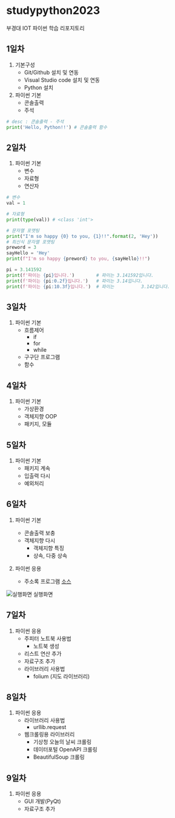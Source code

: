 # studypython2023
부경대 IOT 파이썬 학습 리포지토리

## 1일차
1. 기본구성
     - Git/Github 설치 및 연동
    - Visual Studio code 설치 및 연동
    - Python 설치
2. 파이썬 기본
    - 콘솔출력
    - 주석

```python
# desc : 콘솔출력 - 주석 
print('Hello, Python!!') # 콘솔출력 함수
```

## 2일차
1. 파이썬 기본
    - 변수
    - 자료형
    - 연산자

```python
# 변수
val = 1

# 자료형
print(type(val)) # <class 'int'>

# 문자열 포맷팅
print("I'm so happy {0} to you, {1}!!".format(2, 'Hey'))
# 최신식 문자열 포맷팅
preword = 3
sayHello = 'Hey'
print(f"I'm so happy {preword} to you, {sayHello}!!")

pi = 3.141592
print(f'파이는 {pi}입니다.')        # 파이는 3.141592입니다.
print(f'파이는 {pi:0.2f}입니다.')   # 파이는 3.14입니다.
print(f'파이는 {pi:10.3f}입니다.')  # 파이는          3.142입니다.
```

## 3일차
1. 파이썬 기본
    - 흐름제어  
        - if
        - for
        - while
    - 구구단 프로그램
    - 함수


## 4일차
1. 파이썬  기본
    - 가상환경
    - 객체지향 OOP
    - 패키지, 모듈
    
## 5일차
1. 파이썬 기본
    - 패키지 계속
    - 입출력 다시  
    - 예외처리

## 6일차
1. 파이썬 기본
    - 콘솔출력 보충
    - 객체지향 다시
        - 객체지향 특징
        - 상속, 다중 상속

2. 파이썬 응용
    - 주소록 프로그램 [소스](https://github.com/KOOJAIN/studypython2023/edit/main/README.md)

![실행화면](https://github.com/KOOJAIN/studypython2023/blob/main/images/address.app.png?raw=true)
실행화면

## 7일차
1. 파이썬 응용
    - 주피터 노트북 사용법
        - 노트북 생성
    - 리스트 연산 추가
    - 자료구조 추가
    - 라이브러리 사용법
        - folium (지도 라이브러리)

## 8일차
1. 파이썬 응용
    - 라이브러리 사용법
        - urllib.request
    - 웹크롤링용 라이브러리
        - 기상청 오늘의 날씨 크롤링
        - 데이터포털 OpenAPI 크롤링
        - BeautifulSoup 크롤링

        

## 9일차
1. 파이썬 응용
    - GUI 개발(PyQt)
    - 자료구조 추가
